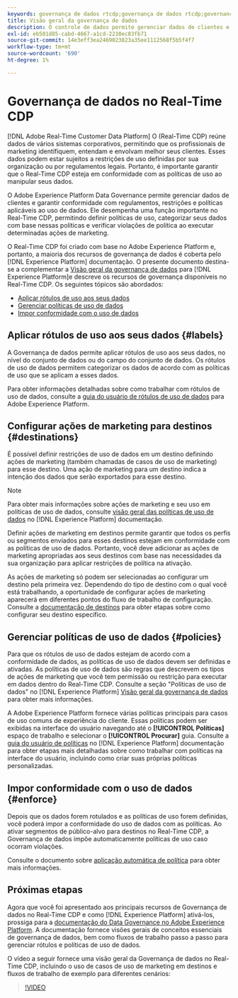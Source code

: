 ```yaml
---
keywords: governança de dados rtcdp;governança de dados rtcdp;governança de dados do perfil de dados do cliente em tempo real
title: Visão geral da governança de dados
description: O controle de dados permite gerenciar dados de clientes e garantir a conformidade com regulamentos, restrições e políticas aplicáveis ao uso de dados.
exl-id: eb501d85-cabd-4667-a1cd-2210ec83fb71
source-git-commit: 14e3eff3ea2469023823a35ee1112568f5b5f4f7
workflow-type: tm+mt
source-wordcount: '690'
ht-degree: 1%

---
```


# Governança de dados no Real-Time CDP

[!DNL Adobe Real-Time Customer Data Platform] O (Real-Time CDP) reúne dados de vários sistemas corporativos, permitindo que os profissionais de marketing identifiquem, entendam e envolvam melhor seus clientes. Esses dados podem estar sujeitos a restrições de uso definidas por sua organização ou por regulamentos legais. Portanto, é importante garantir que o Real-Time CDP esteja em conformidade com as políticas de uso ao manipular seus dados.

O Adobe Experience Platform Data Governance permite gerenciar dados de clientes e garantir conformidade com regulamentos, restrições e políticas aplicáveis ao uso de dados. Ele desempenha uma função importante no Real-Time CDP, permitindo definir políticas de uso, categorizar seus dados com base nessas políticas e verificar violações de política ao executar determinadas ações de marketing.

O Real-Time CDP foi criado com base no Adobe Experience Platform e, portanto, a maioria dos recursos de governança de dados é coberta pelo [!DNL Experience Platform] documentação. O presente documento destina-se a complementar a [Visão geral da governança de dados](../../data-governance/home.md) para [!DNL Experience Platform]e descreve os recursos de governança disponíveis no Real-Time CDP. Os seguintes tópicos são abordados:

* [Aplicar rótulos de uso aos seus dados](#labels)
* [Gerenciar políticas de uso de dados](#policies)
* [Impor conformidade com o uso de dados](#enforce)

## Aplicar rótulos de uso aos seus dados {#labels}

A Governança de dados permite aplicar rótulos de uso aos seus dados, no nível do conjunto de dados ou do campo do conjunto de dados. Os rótulos de uso de dados permitem categorizar os dados de acordo com as políticas de uso que se aplicam a esses dados.

Para obter informações detalhadas sobre como trabalhar com rótulos de uso de dados, consulte a [guia do usuário de rótulos de uso de dados](../../data-governance/labels/overview.md) para Adobe Experience Platform.

## Configurar ações de marketing para destinos {#destinations}

É possível definir restrições de uso de dados em um destino definindo ações de marketing (também chamadas de casos de uso de marketing) para esse destino. Uma ação de marketing para um destino indica a intenção dos dados que serão exportados para esse destino.

>[!NOTE]
>
>Para obter mais informações sobre ações de marketing e seu uso em políticas de uso de dados, consulte [visão geral das políticas de uso de dados](../../data-governance/policies/overview.md) no [!DNL Experience Platform] documentação.

Definir ações de marketing em destinos permite garantir que todos os perfis ou segmentos enviados para esses destinos estejam em conformidade com as políticas de uso de dados. Portanto, você deve adicionar as ações de marketing apropriadas aos seus destinos com base nas necessidades da sua organização para aplicar restrições de política na ativação.

As ações de marketing só podem ser selecionadas ao configurar um destino pela primeira vez. Dependendo do tipo de destino com o qual você está trabalhando, a oportunidade de configurar ações de marketing aparecerá em diferentes pontos do fluxo de trabalho de configuração. Consulte a [documentação de destinos](../destinations/overview.md) para obter etapas sobre como configurar seu destino específico.

## Gerenciar políticas de uso de dados {#policies}

Para que os rótulos de uso de dados estejam de acordo com a conformidade de dados, as políticas de uso de dados devem ser definidas e ativadas. As políticas de uso de dados são regras que descrevem os tipos de ações de marketing que você tem permissão ou restrição para executar em dados dentro do Real-Time CDP. Consulte a seção &quot;Políticas de uso de dados&quot; no [!DNL Experience Platform] [Visão geral da governança de dados](../../data-governance/home.md) para obter mais informações.

A Adobe Experience Platform fornece várias políticas principais para casos de uso comuns de experiência do cliente. Essas políticas podem ser exibidas na interface do usuário navegando até o **[!UICONTROL Políticas]** espaço de trabalho e selecionar o **[!UICONTROL Procurar]** guia. Consulte a [guia do usuário de políticas](../../data-governance/policies/user-guide.md) no [!DNL Experience Platform] documentação para obter etapas mais detalhadas sobre como trabalhar com políticas na interface do usuário, incluindo como criar suas próprias políticas personalizadas.

## Impor conformidade com o uso de dados {#enforce}

Depois que os dados forem rotulados e as políticas de uso forem definidas, você poderá impor a conformidade do uso de dados com as políticas. Ao ativar segmentos de público-alvo para destinos no Real-Time CDP, a Governança de dados impõe automaticamente políticas de uso caso ocorram violações.

Consulte o documento sobre [aplicação automática de política](../../data-governance/enforcement/auto-enforcement.md) para obter mais informações.

## Próximas etapas

Agora que você foi apresentado aos principais recursos de Governança de dados no Real-Time CDP e como [!DNL Experience Platform] ativá-los, prossiga para a [documentação do Data Governance no Adobe Experience Platform](../../data-governance/home.md). A documentação fornece visões gerais de conceitos essenciais de governança de dados, bem como fluxos de trabalho passo a passo para gerenciar rótulos e políticas de uso de dados.

O vídeo a seguir fornece uma visão geral da Governança de dados no Real-Time CDP, incluindo o uso de casos de uso de marketing em destinos e fluxos de trabalho de exemplo para diferentes cenários:

>[!VIDEO](https://video.tv.adobe.com/v/33631?quality=12&learn=on)
